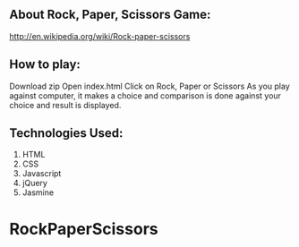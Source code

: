 About Rock, Paper, Scissors Game:
-----------------------------------
http://en.wikipedia.org/wiki/Rock-paper-scissors

How to play:
-----------------------
Download zip
Open index.html
Click on Rock, Paper or Scissors
As you play against computer, it makes a choice and comparison is done against your choice and result is displayed.

Technologies Used:
-----------------------
1. HTML
2. CSS
3. Javascript
4. jQuery
5. Jasmine





# RockPaperScissors 
